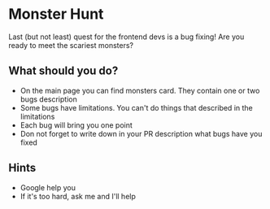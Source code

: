 # Monster Hunt

Last (but not least) quest for the frontend devs is a bug fixing! Are you ready to meet the scariest monsters?

## What should you do?
- On the main page you can find monsters card. They contain one or two bugs description
- Some bugs have limitations. You can't do things that described in the limitations
- Each bug will bring you one point
- Don not forget to write down in your PR description what bugs have you fixed

## Hints
- Google help you
- If it's too hard, ask me and I'll help
